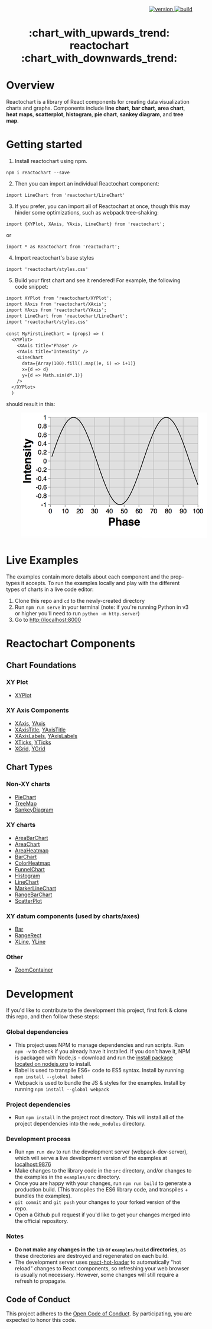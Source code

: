 <p align="right">
  <a href="https://npmjs.org/package/reactochart">
    <img src="https://img.shields.io/npm/v/reactochart.svg?style=flat-square" alt="version" />
  </a>
  <a href="https://travis-ci.org/spotify/reactochart">
    <img src="https://travis-ci.org/spotify/reactochart.svg?branch=master" alt="build" />
  </a>
</p>

<h1 align="center">:chart_with_upwards_trend:  reactochart :chart_with_downwards_trend:</h1>

# Overview

Reactochart is a library of React components for creating data visualization charts and graphs. Components include **line chart**, **bar chart**, **area chart**, **heat maps**, **scatterplot**, **histogram**, **pie chart**, **sankey diagram**, and **tree map**.

# Getting started

1.  Install reactochart using npm.


```
npm i reactochart --save
```

2.  Then you can import an individual Reactochart component:


```
import LineChart from 'reactochart/LineChart'
```

3.  If you prefer, you can import all of Reactochart at once, though this may hinder some optimizations, such as webpack tree-shaking:


```
import {XYPlot, XAxis, YAxis, LineChart} from 'reactochart';
```

or

```
import * as Reactochart from 'reactochart';
```

4.  Import reactochart's base styles


```
import 'reactochart/styles.css'
```

5.  Build your first chart and see it rendered! For example, the following code snippet:


```
import XYPlot from 'reactochart/XYPlot';
import XAxis from 'reactochart/XAxis';
import YAxis from 'reactochart/YAxis';
import LineChart from 'reactochart/LineChart';
import 'reactochart/styles.css'

const MyFirstLineChart = (props) => (
  <XYPlot>
    <XAxis title="Phase" />
    <YAxis title="Intensity" />
    <LineChart
      data={Array(100).fill().map((e, i) => i+1)}
      x={d => d}
      y={d => Math.sin(d*.1)}
    />
  </XYPlot>
  )
```

should result in this:

<img src="./docs/assets/MyFirstLineChart.png" style='margin-left:40px'/>

# Live Examples

The examples contain more details about each component and the prop-types it accepts. To run the examples locally and play with the different types of charts in a live code editor:

1.  Clone this repo and `cd` to the newly-created directory
2.  Run `npm run serve` in your terminal (note: if you're running Python in v3 or higher you'll need to run `python -m http.server`)
3.  Go to [http://localhost:8000](http://localhost:8000)

# Reactochart Components

## Chart Foundations

### XY Plot

- [XYPlot](http://spotify.github.io/reactochart/docs/build/#/xy-plot)

### XY Axis Components

- [XAxis](http://spotify.github.io/reactochart/docs/build/#/x-axis), [YAxis](http://spotify.github.io/reactochart/docs/build/#/y-axis)
- [XAxisTitle](http://spotify.github.io/reactochart/docs/build/#/x-axis-title), [YAxisTitle](http://spotify.github.io/reactochart/docs/build/#/y-axis-title)
- [XAxisLabels](http://spotify.github.io/reactochart/docs/build/#/x-axis-labels), [YAxisLabels](http://spotify.github.io/reactochart/docs/build/#/y-axis-labels)
- [XTicks](http://spotify.github.io/reactochart/docs/build/#/x-ticks), [YTicks](http://spotify.github.io/reactochart/docs/build/#/y-ticks)
- [XGrid](http://spotify.github.io/reactochart/docs/build/#/x-grid), [YGrid](http://spotify.github.io/reactochart/docs/build/#/y-grid)

## Chart Types

### Non-XY charts

- [PieChart](http://spotify.github.io/reactochart/docs/build/#/pie-chart)
- [TreeMap](http://spotify.github.io/reactochart/docs/build/#/tree-map)
- [SankeyDiagram](http://spotify.github.io/reactochart/docs/build/#/sankey)

### XY charts

- [AreaBarChart](http://spotify.github.io/reactochart/docs/build/#/area-bar-chart)
- [AreaChart](http://spotify.github.io/reactochart/docs/build/#/area-chart)
- [AreaHeatmap](http://spotify.github.io/reactochart/docs/build/#/area-heatmap)
- [BarChart](http://spotify.github.io/reactochart/docs/build/#/bar-chart)
- [ColorHeatmap](http://spotify.github.io/reactochart/docs/build/#/color-heatmap)
- [FunnelChart](http://spotify.github.io/reactochart/docs/build/#/funnel-chart)
- [Histogram](http://spotify.github.io/reactochart/docs/build/#/histogram)
- [LineChart](http://spotify.github.io/reactochart/docs/build/#/line-chart)
- [MarkerLineChart](http://spotify.github.io/reactochart/docs/build/#/marker-line-chart)
- [RangeBarChart](http://spotify.github.io/reactochart/docs/build/#/range-bar-chart)
- [ScatterPlot](http://spotify.github.io/reactochart/docs/build/#/scatter-plot)

### XY datum components (used by charts/axes)

- [Bar](http://spotify.github.io/reactochart/docs/build/#/bar)
- [RangeRect](http://spotify.github.io/reactochart/docs/build/#/range-rect)
- [XLine](http://spotify.github.io/reactochart/docs/build/#/x-line), [YLine](http://spotify.github.io/reactochart/docs/build/#/y-line)

### Other

- [ZoomContainer](http://spotify.github.io/reactochart/docs/build/#/zoom-container)

# Development

If you'd like to contribute to the development this project, first fork & clone this repo, and then follow these steps:

### Global dependencies

- This project uses NPM to manage dependencies and run scripts. Run `npm -v` to check if you already have it installed.
  If you don't have it, NPM is packaged with Node.js - download and run the
  [install package located on nodejs.org](https://nodejs.org/) to install.
- Babel is used to transpile ES6+ code to ES5 syntax. Install by running `npm install --global babel`
- Webpack is used to bundle the JS & styles for the examples. Install by running `npm install --global webpack`

### Project dependencies

- Run `npm install` in the project root directory. This will install all of the project dependencies into the
  `node_modules` directory.

### Development process

- Run `npm run dev` to run the development server (webpack-dev-server), which will serve a live development version of
  the examples at [localhost:9876](http://localhost:9876)
- Make changes to the library code in the `src` directory, and/or changes to the examples in the `examples/src`
  directory.
- Once you are happy with your changes, run `npm run build` to generate a production build. (This transpiles the ES6
  library code, and transpiles + bundles the examples).
- `git commit` and `git push` your changes to your forked version of the repo.
- Open a Github pull request if you'd like to get your changes merged into the official repository.

### Notes

- **Do not make any changes in the `lib` or `examples/build` directories**, as these directories are destroyed and
  regenerated on each build.
- The development server uses [react-hot-loader](https://github.com/gaearon/react-hot-loader) to automatically
  "hot reload" changes to React components, so refreshing your web browser is usually not necessary. However, some
  changes will still require a refresh to propagate.

## Code of Conduct

This project adheres to the [Open Code of Conduct][code-of-conduct]. By participating, you are expected to honor this code.

[code-of-conduct]: https://github.com/spotify/code-of-conduct/blob/master/code-of-conduct.md
